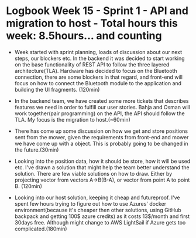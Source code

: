 # Logbook Week 15 - Sprint 1 - API and migration to host - Total hours this week: 8.5hours... and counting 
  
    
  - Week started with sprint planning, loads of discussion about our next steps, our blockers etc. In the backend it was decided to start working on the base functionality of REST API to follow the three layered architecture(TLA). Hardware has decided to focus on the Bluetooth connection, there are some blockers in that regard, and front-end will focus on how to connect the Bluetooth module to the application and building the UI fragments. (120min) 

  - In the backend team, we have created some more tickets that describes features we need in order to fulfill our user stories. Bahja and Osman will work together(pair programming) on the API, the API should follow the TLA. My focus is the migration to host.(~60min) 

  - There has come up some discussion on how we get and store positions sent from the mower, given the requirements from front-end and mower we have come up with a object. This is probably going to be changed in the future.(30min) 

  - Looking into the position data, how it should be store, how it will be used etc. I've drawn a solution that might help the team better understand the solution. There are few viable solutions on how to draw. Either by projecting vector from vectors A->B(B-A), or vector from point A to point B. (120min) 

  - Looking into our host solution, keeping it cheap and futureproof. I've spent few hours trying to figure out how to use Azures' docker environment(because it's cheaper then other solutions, using GitHub backpack and getting 100$ azure credits) as it costs 13$/month and first 30days free. Although might change to AWS LightSail if Azure gets too complicated.(180min) 

